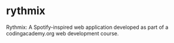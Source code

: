 # rythmix
Rythmix: A Spotify-inspired web application developed as part of a codingacademy.org web development course.
